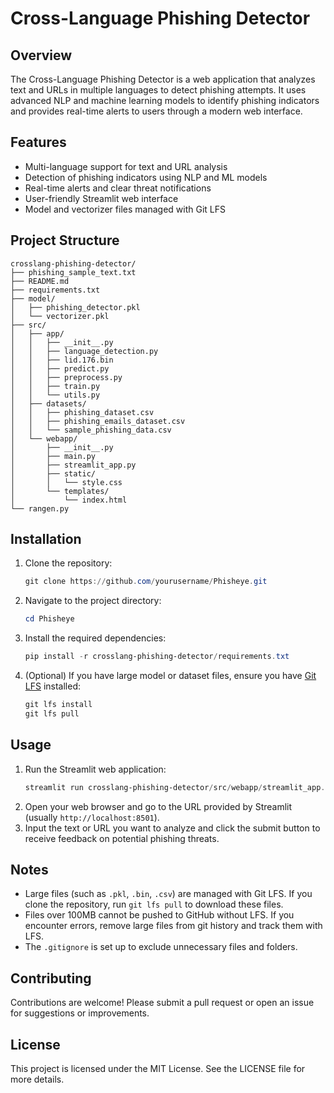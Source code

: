 # Cross-Language Phishing Detector

## Overview
The Cross-Language Phishing Detector is a web application that analyzes text and URLs in multiple languages to detect phishing attempts. It uses advanced NLP and machine learning models to identify phishing indicators and provides real-time alerts to users through a modern web interface.

## Features
- Multi-language support for text and URL analysis
- Detection of phishing indicators using NLP and ML models
- Real-time alerts and clear threat notifications
- User-friendly Streamlit web interface
- Model and vectorizer files managed with Git LFS

## Project Structure
```
crosslang-phishing-detector/
├── phishing_sample_text.txt
├── README.md
├── requirements.txt
├── model/
│   ├── phishing_detector.pkl
│   └── vectorizer.pkl
├── src/
│   ├── app/
│   │   ├── __init__.py
│   │   ├── language_detection.py
│   │   ├── lid.176.bin
│   │   ├── predict.py
│   │   ├── preprocess.py
│   │   ├── train.py
│   │   └── utils.py
│   ├── datasets/
│   │   ├── phishing_dataset.csv
│   │   ├── phishing_emails_dataset.csv
│   │   └── sample_phishing_data.csv
│   └── webapp/
│       ├── __init__.py
│       ├── main.py
│       ├── streamlit_app.py
│       ├── static/
│       │   └── style.css
│       └── templates/
│           └── index.html
└── rangen.py
```

## Installation
1. Clone the repository:
   ```powershell
   git clone https://github.com/yourusername/Phisheye.git
   ```
2. Navigate to the project directory:
   ```powershell
   cd Phisheye
   ```
3. Install the required dependencies:
   ```powershell
   pip install -r crosslang-phishing-detector/requirements.txt
   ```
4. (Optional) If you have large model or dataset files, ensure you have [Git LFS](https://git-lfs.github.com/) installed:
   ```powershell
   git lfs install
   git lfs pull
   ```

## Usage
1. Run the Streamlit web application:
   ```powershell
   streamlit run crosslang-phishing-detector/src/webapp/streamlit_app.py
   ```
2. Open your web browser and go to the URL provided by Streamlit (usually `http://localhost:8501`).
3. Input the text or URL you want to analyze and click the submit button to receive feedback on potential phishing threats.

## Notes
- Large files (such as `.pkl`, `.bin`, `.csv`) are managed with Git LFS. If you clone the repository, run `git lfs pull` to download these files.
- Files over 100MB cannot be pushed to GitHub without LFS. If you encounter errors, remove large files from git history and track them with LFS.
- The `.gitignore` is set up to exclude unnecessary files and folders.

## Contributing
Contributions are welcome! Please submit a pull request or open an issue for suggestions or improvements.

## License
This project is licensed under the MIT License. See the LICENSE file for more details.